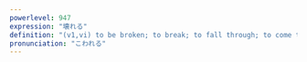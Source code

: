 ```yaml
---
powerlevel: 947
expression: "壊れる"
definition: "(v1,vi) to be broken; to break; to fall through; to come to nothing; (P)"
pronunciation: "こわれる"
---
```

